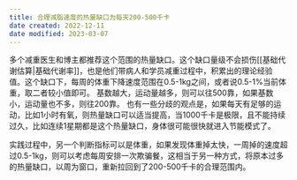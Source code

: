 ```yaml
---
title: 合理减脂速度的热量缺口为每天200-500千卡
date created: 2022-12-11
date modified: 2023-03-07
---
```


多个减重医生和博主都推荐这个范围的热量缺口。这个缺口量级不会损伤[[基础代谢估算|基础代谢率]]，也是他们带病人和学员减重过程中，积累出的理论经验值。这个缺口下，每周的体重下降速度范围在0.5-1kg之间，或者说0.5-1%当前体重，取二者较小值即可。
基数越大，运动量越多，则可以往500靠，如果基数小，运动量也不多，则往200靠。
也有一些分歧的观点是，如果每天有足够的运动，比如1小时有氧，则热量缺口可以适当提高，当1000千卡是极限，且不能持续过久，比如连续1星期都是这个热量缺口，身体很可能很快就进入节能模式了。

实践过程中，另一个判断指标可以是体重，如果发现体重掉太快，一周掉的速度超过0.5-1kg，则可以考虑每周安排一次欺骗餐，这相当于另一种方式，将原本过多的热量缺口，以周为窗口，重新拉回到了200-500千卡的合理范围内。
